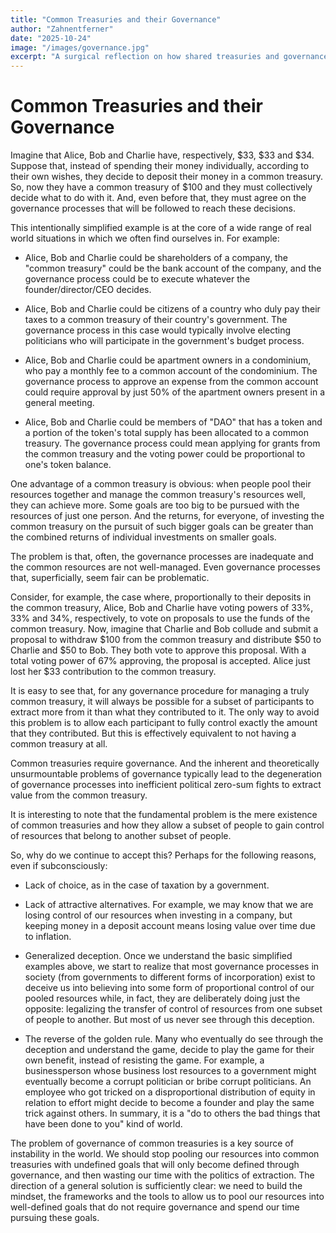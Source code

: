 ```yaml
---
title: "Common Treasuries and their Governance"
author: "Zahnentferner"
date: "2025-10-24"
image: "/images/governance.jpg"
excerpt: "A surgical reflection on how shared treasuries and governance systems inevitably enable power imbalances, deception, and political extraction."
---
```


# Common Treasuries and their Governance

Imagine that Alice, Bob and Charlie have, respectively, $33, $33 and $34. Suppose that, instead of spending their money individually, according to their own wishes, they decide to deposit their money in a common treasury. So, now they have a common treasury of $100 and they must collectively decide what to do with it. And, even before that, they must agree on the governance processes that will be followed to reach these decisions.

This intentionally simplified example is at the core of a wide range of real world situations in which we often find ourselves in. For example:

- Alice, Bob and Charlie could be shareholders of a company, the "common treasury" could be the bank account of the company, and the governance process could be to execute whatever the founder/director/CEO decides.

- Alice, Bob and Charlie could be citizens of a country who duly pay their taxes to a common treasury of their country's government. The governance process in this case would typically involve electing politicians who will participate in the government's budget process.

- Alice, Bob and Charlie could be apartment owners in a condominium, who pay a monthly fee to a common account of the condominium. The governance process to approve an expense from the common account could require approval by just 50% of the apartment owners present in a general meeting.

- Alice, Bob and Charlie could be members of "DAO" that has a token and a portion of the token's total supply has been allocated to a common treasury. The governance process could mean applying for grants from the common treasury and the voting power could be proportional to one's token balance.

One advantage of a common treasury is obvious: when people pool their resources together and manage the common treasury's resources well, they can achieve more. Some goals are too big to be pursued with the resources of just one person. And the returns, for everyone, of investing the common treasury on the pursuit of such bigger goals can be greater than the combined returns of individual investments on smaller goals.

The problem is that, often, the governance processes are inadequate and the common resources are not well-managed. Even governance processes that, superficially, seem fair can be problematic.

Consider, for example, the case where, proportionally to their deposits in the common treasury, Alice, Bob and Charlie have voting powers of 33%, 33% and 34%, respectively, to vote on proposals to use the funds of the common treasury. Now, imagine that Charlie and Bob collude and submit a proposal to withdraw $100 from the common treasury and distribute $50 to Charlie and $50 to Bob. They both vote to approve this proposal. With a total voting power of 67% approving, the proposal is accepted. Alice just lost her $33 contribution to the common treasury.

It is easy to see that, for any governance procedure for managing a truly common treasury, it will always be possible for a subset of participants to extract more from it than what they contributed to it. The only way to avoid this problem is to allow each participant to fully control exactly the amount that they contributed. But this is effectively equivalent to not having a common treasury at all.

Common treasuries require governance. And the inherent and theoretically unsurmountable problems of governance typically lead to the degeneration of governance processes into inefficient political zero-sum fights to extract value from the common treasury.

It is interesting to note that the fundamental problem is the mere existence of common treasuries and how they allow a subset of people to gain control of resources that belong to another subset of people.

So, why do we continue to accept this? Perhaps for the following reasons, even if subconsciously:

- Lack of choice, as in the case of taxation by a government.

- Lack of attractive alternatives. For example, we may know that we are losing control of our resources when investing in a company, but keeping money in a deposit account means losing value over time due to inflation.

- Generalized deception. Once we understand the basic simplified examples above, we start to realize that most governance processes in society (from governments to different forms of incorporation) exist to deceive us into believing into some form of proportional control of our pooled resources while, in fact, they are deliberately doing just the opposite: legalizing the transfer of control of resources from one subset of people to another. But most of us never see through this deception.

- The reverse of the golden rule. Many who eventually do see through the deception and understand the game, decide to play the game for their own benefit, instead of resisting the game. For example, a businessperson whose business lost resources to a government might eventually become a corrupt politician or bribe corrupt politicians. An employee who got tricked on a disproportional distribution of equity in relation to effort might decide to become a founder and play the same trick against others. In summary, it is a "do to others the bad things that have been done to you" kind of world.

The problem of governance of common treasuries is a key source of instability in the world. We should stop pooling our resources into common treasuries with undefined goals that will only become defined through governance, and then wasting our time with the politics of extraction. The direction of a general solution is sufficiently clear: we need to build the mindset, the frameworks and the tools to allow us to pool our resources into well-defined goals that do not require governance and spend our time pursuing these goals.